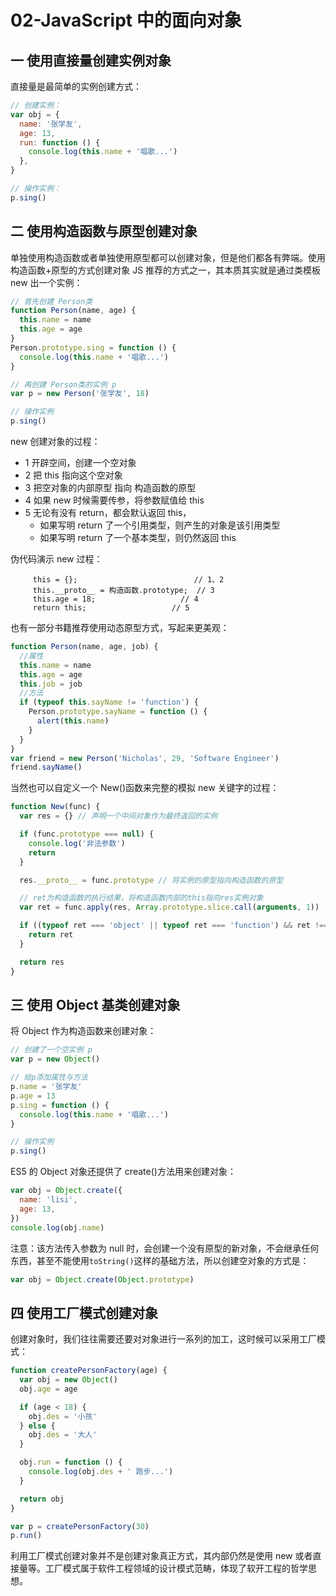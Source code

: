 # 02-JavaScript 中的面向对象

## 一 使用直接量创建实例对象

直接量是最简单的实例创建方式：

```js
// 创建实例：
var obj = {
  name: '张学友',
  age: 13,
  run: function () {
    console.log(this.name + '唱歌...')
  },
}

// 操作实例：
p.sing()
```

## 二 使用构造函数与原型创建对象

单独使用构造函数或者单独使用原型都可以创建对象，但是他们都各有弊端。使用构造函数+原型的方式创建对象 JS 推荐的方式之一，其本质其实就是通过类模板 new 出一个实例：

```js
// 首先创建 Person类
function Person(name, age) {
  this.name = name
  this.age = age
}
Person.prototype.sing = function () {
  console.log(this.name + '唱歌...')
}

// 再创建 Person类的实例 p
var p = new Person('张学友', 18)

// 操作实例
p.sing()
```

new 创建对象的过程：

- 1 开辟空间，创建一个空对象
- 2 把 this 指向这个空对象
- 3 把空对象的内部原型 指向 构造函数的原型
- 4 如果 new 时候需要传参，将参数赋值给 this
- 5 无论有没有 return，都会默认返回 this，
  - 如果写明 return 了一个引用类型，则产生的对象是该引用类型
  - 如果写明 return 了一个基本类型，则仍然返回 this

伪代码演示 new 过程：

```
     this = {};                          // 1、2
     this.__proto__ = 构造函数.prototype;  // 3
     this.age = 18;                   // 4
     return this;                   // 5
```

也有一部分书籍推荐使用动态原型方式，写起来更美观：

```js
function Person(name, age, job) {
  //属性
  this.name = name
  this.age = age
  this.job = job
  //方法
  if (typeof this.sayName != 'function') {
    Person.prototype.sayName = function () {
      alert(this.name)
    }
  }
}
var friend = new Person('Nicholas', 29, 'Software Engineer')
friend.sayName()
```

当然也可以自定义一个 New()函数来完整的模拟 new 关键字的过程：

```js
function New(func) {
  var res = {} // 声明一个中间对象作为最终返回的实例

  if (func.prototype === null) {
    console.log('非法参数')
    return
  }

  res.__proto__ = func.prototype // 将实例的原型指向构造函数的原型

  // ret为构造函数的执行结果，将构造函数内部的this指向res实例对象
  var ret = func.apply(res, Array.prototype.slice.call(arguments, 1))

  if ((typeof ret === 'object' || typeof ret === 'function') && ret !== null) {
    return ret
  }

  return res
}
```

## 三 使用 Object 基类创建对象

将 Object 作为构造函数来创建对象：

```js
// 创建了一个空实例 p
var p = new Object()

// 给p添加属性与方法
p.name = '张学友'
p.age = 13
p.sing = function () {
  console.log(this.name + '唱歌...')
}

// 操作实例
p.sing()
```

ES5 的 Object 对象还提供了 create()方法用来创建对象：

```js
var obj = Object.create({
  name: 'lisi',
  age: 13,
})
console.log(obj.name)
```

注意：该方法传入参数为 null 时，会创建一个没有原型的新对象，不会继承任何东西，甚至不能使用`toString()`这样的基础方法，所以创建空对象的方式是：

```js
var obj = Object.create(Object.prototype)
```

## 四 使用工厂模式创建对象

创建对象时，我们往往需要还要对对象进行一系列的加工，这时候可以采用工厂模式：

```js
function createPersonFactory(age) {
  var obj = new Object()
  obj.age = age

  if (age < 18) {
    obj.des = '小孩'
  } else {
    obj.des = '大人'
  }

  obj.run = function () {
    console.log(obj.des + ' 跑步...')
  }

  return obj
}

var p = createPersonFactory(30)
p.run()
```

利用工厂模式创建对象并不是创建对象真正方式，其内部仍然是使用 new 或者直接量等。工厂模式属于软件工程领域的设计模式范畴，体现了软开工程的哲学思想。
